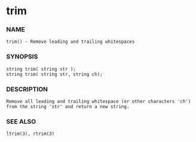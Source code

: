 # trim

### NAME

    trim() - Remove leading and trailing whitespaces

### SYNOPSIS

    string trim( string str );
    string trim( string str, string ch);

### DESCRIPTION

    Remove all leading and trailing whitespace (or other characters 'ch')
    from the string 'str' and return a new string.

### SEE ALSO

    ltrim(3), rtrim(3)
